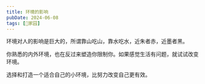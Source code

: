 ```yaml
---
title: 环境的影响
pubDate: 2024-06-08
tags: [🏡家园]
---
```


环境对人的影响是巨大的，所谓靠山吃山，靠水吃水，近朱者赤，近墨者黑。

你熟悉的内外环境，也在反过来塑造你限制你。如果感觉生活有问题，就试试改变环境。

选择和打造一个适合自己的小环境，比努力改变自己更有效。

